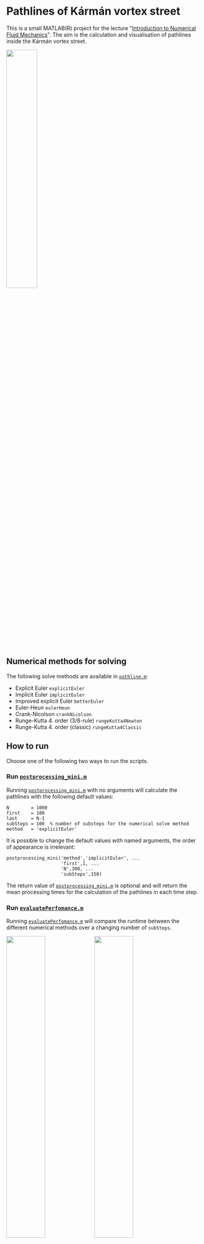 # Pathlines of Kármán vortex street
This is a small MATLAB(R) project for the lecture "[Introduction to Numerical Fluid Mechanics](https://www.uni-ulm.de/index.php?id=100164
)".
The aim is the calculation and visualisation of pathlines inside the Kármán vortex street.

<img src="https://snipboard.io/mGSb0d.jpg" width="40%"/>

## Numerical methods for solving
The following solve methods are available in [`pathline.m`](pathline.m):
* Explicit Euler `explicitEuler`
* Implicit Euler `implicitEuler`
* Improved explicit Euler `betterEuler`
* Euler-Heun `eulerHeun`
* Crank-Nicolson `crankNicolson`
* Runge-Kutta 4. order (3/8-rule) `rungeKutta4Newton`
* Runge-Kutta 4. order (classic) `rungeKutta4Classic`

## How to run
Choose one of the following two ways to run the scripts.
### Run [`postprocessing_mini.m`](postprocessing_mini.m)
Running [`postprocessing_mini.m`](postprocessing_mini.m) with no arguments will calculate the pathlines with the following default values:
```
N        = 1000
first    = 100
last     = N-1
subSteps = 100  % number of substeps for the numerical solve method
method   = 'explicitEuler'
```
It is possible to change the default values with named arguments, the order of appearance is irrelevant:
```
postprocessing_mini('method','implicitEuler', ...
                    'first',1, ...
                    'N',300, ...
                    'subSteps',150)
```
The return value of [`postprocessing_mini.m`](postprocessing_mini.m) is optional and will return the mean processing times for the calculation of the pathlines in each time step.

### Run [`evaluatePerfomance.m`](evaluatePerfomance.m)
Running [`evaluatePerfomance.m`](evaluatePerfomance.m) will compare the runtime between the different numerical methods over a changing number of `subSteps`.

<img src="https://snipboard.io/kIsciD.jpg" width="45%"/>
<img src="https://snipboard.io/sDLb19.jpg" width="45%"/>
